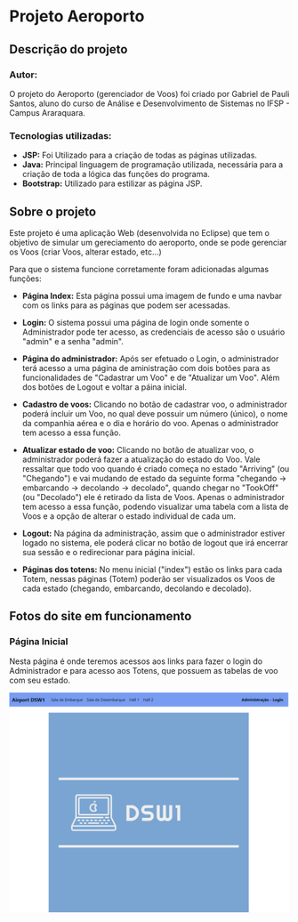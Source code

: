 # Projeto Aeroporto

## Descrição do projeto

### Autor:

O projeto do Aeroporto (gerenciador de Voos) foi criado por Gabriel de Pauli Santos, aluno do curso de Análise e Desenvolvimento de Sistemas no IFSP - Campus Araraquara.

### Tecnologias utilizadas:

- **JSP:** Foi Utilizado para a criação de todas as páginas utilizadas.
- **Java:** Principal linguagem de programação utilizada, necessária para a criação de toda a lógica das funções do programa.
- **Bootstrap:** Utilizado para estilizar as página JSP.

## Sobre o projeto

Este projeto é uma aplicação Web (desenvolvida no Eclipse) que tem o objetivo de simular um gereciamento do aeroporto, onde se pode gerenciar os Voos (criar Voos, alterar estado, etc...)

Para que o sistema funcione corretamente foram adicionadas algumas funções:

- **Página Index:** Esta página possui uma imagem de fundo e uma navbar com os links para as páginas que podem ser acessadas.

- **Login:** O sistema possui uma página de login onde somente o Administrador pode ter acesso, as credenciais de acesso são o usuário "admin" e a senha "admin".

- **Página do administrador:** Após ser efetuado o Login, o administrador terá acesso a uma página de aministração com dois botões para as funcionalidades de "Cadastrar um Voo" e de "Atualizar um Voo". Além dos botões de Logout e voltar a páina inicial.

- **Cadastro de voos:** Clicando no botão de cadastrar voo, o administrador poderá incluir um Voo, no qual deve possuir um número (único), o nome da companhia aérea e o dia e horário do voo. Apenas o administrador tem acesso a essa função.

- **Atualizar estado de voo:** Clicando no botão de atualizar voo, o administrador poderá fazer a atualização do estado do Voo. Vale ressaltar que todo voo quando é criado começa no estado "Arriving" (ou "Chegando") e vai mudando de estado da seguinte forma "chegando → embarcando → decolando → decolado", quando chegar no "TookOff" (ou "Decolado") ele é retirado da lista de Voos. Apenas o administrador tem acesso a essa função, podendo visualizar uma tabela com a lista de Voos e a opção de alterar o estado individual de cada um.

- **Logout:** Na página da administração, assim que o administrador estiver logado no sistema, ele poderá clicar no botão de logout que irá encerrar sua sessão e o redirecionar para página inicial.

- **Páginas dos totens:** No menu inicial ("index") estão os links para cada Totem, nessas páginas (Totem) poderão ser visualizados os Voos de cada estado (chegando, embarcando, decolando e decolado).

## Fotos do site em funcionamento

### Página Inicial

Nesta página é onde teremos acessos aos links para fazer o login do Administrador e para acesso aos Totens, que possuem as tabelas de voo com seu estado.

![Página Inicial](prints/pagina_inicial.png)
